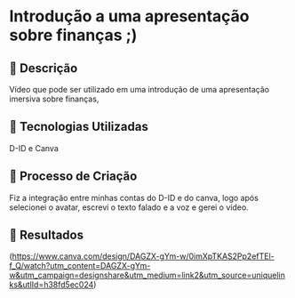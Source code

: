 # Introdução a uma apresentação sobre finanças ;)

## 📒 Descrição
Vídeo que pode ser utilizado em uma introdução de uma apresentação imersiva sobre finanças,

## 🤖 Tecnologias Utilizadas
D-ID e Canva

## 🧐 Processo de Criação
Fiz a integração entre minhas contas do D-ID e do canva, logo após selecionei o avatar, escrevi o texto falado e a voz e gerei o vídeo.

## 🚀 Resultados
(https://www.canva.com/design/DAGZX-gYm-w/0imXpTKAS2Pp2efTEl-f_Q/watch?utm_content=DAGZX-gYm-w&utm_campaign=designshare&utm_medium=link2&utm_source=uniquelinks&utlId=h38fd5ec024)
